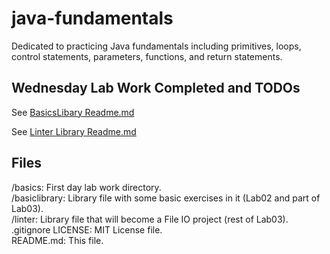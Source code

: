 # java-fundamentals

Dedicated to practicing Java fundamentals including primitives, loops, control statements, parameters, functions, and return statements.

## Wednesday Lab Work Completed and TODOs

See [BasicsLibary Readme.md](./basiclibrary/readme.md)  

See [Linter Library Readme.md](./linter/readme.md)  

## Files

/basics: First day lab work directory.  
/basiclibrary: Library file with some basic exercises in it (Lab02 and part of Lab03).  
/linter: Library file that will become a File IO project (rest of Lab03).  
.gitignore
LICENSE: MIT License file.  
README.md: This file.  
